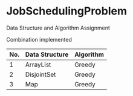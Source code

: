# JobSchedulingProblem
Data Structure and Algorithm Assignment

Combination implemented

|No. | Data Structure  | Algorithm |
| -- | --------------- | --------- |
|1   | ArrayList       | Greedy    |
|2   | DisjointSet     | Greedy    |
|3   | Map             | Greedy    |

